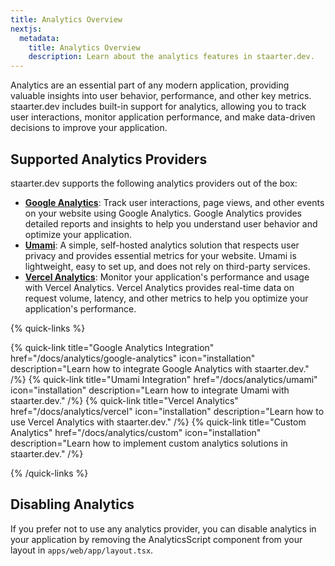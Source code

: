 ```yaml
---
title: Analytics Overview
nextjs:
  metadata:
    title: Analytics Overview
    description: Learn about the analytics features in staarter.dev.
---
```


Analytics are an essential part of any modern application, providing valuable insights into user behavior, performance, and other key metrics. staarter.dev includes built-in support for analytics, allowing you to track user interactions, monitor application performance, and make data-driven decisions to improve your application.

## Supported Analytics Providers

staarter.dev supports the following analytics providers out of the box:

- [**Google Analytics**](https://analytics.google.com/): Track user interactions, page views, and other events on your website using Google Analytics. Google Analytics provides detailed reports and insights to help you understand user behavior and optimize your application.
- [**Umami**](https://umami.is/): A simple, self-hosted analytics solution that respects user privacy and provides essential metrics for your website. Umami is lightweight, easy to set up, and does not rely on third-party services.
- [**Vercel Analytics**](https://vercel.com/docs/analytics): Monitor your application's performance and usage with Vercel Analytics. Vercel Analytics provides real-time data on request volume, latency, and other metrics to help you optimize your application's performance.

{% quick-links %}

{% quick-link title="Google Analytics Integration" href="/docs/analytics/google-analytics" icon="installation" description="Learn how to integrate Google Analytics with staarter.dev." /%}
{% quick-link title="Umami Integration" href="/docs/analytics/umami" icon="installation" description="Learn how to integrate Umami with staarter.dev." /%}
{% quick-link title="Vercel Analytics" href="/docs/analytics/vercel" icon="installation" description="Learn how to use Vercel Analytics with staarter.dev." /%}
{% quick-link title="Custom Analytics" href="/docs/analytics/custom" icon="installation" description="Learn how to implement custom analytics solutions in staarter.dev." /%}

{% /quick-links %}

## Disabling Analytics

If you prefer not to use any analytics provider, you can disable analytics in your application by removing the AnalyticsScript component from your layout in `apps/web/app/layout.tsx`.
